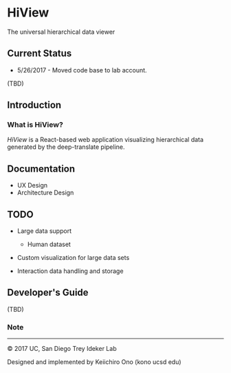 # HiView
The universal hierarchical data viewer

## Current Status
* 5/26/2017 - Moved code base to lab account.

(TBD)

## Introduction

### What is HiView?
_HiView_ is a React-based web application visualizing hierarchical data generated by the deep-translate pipeline.


## Documentation

* UX Design
* Architecture Design


## TODO

* Large data support
    * Human dataset

* Custom visualization for large data sets

* Interaction data handling and storage





## Developer's Guide
(TBD)

### Note


----
&copy; 2017 UC, San Diego Trey Ideker Lab

Designed and implemented by Keiichiro Ono (kono ucsd edu)
